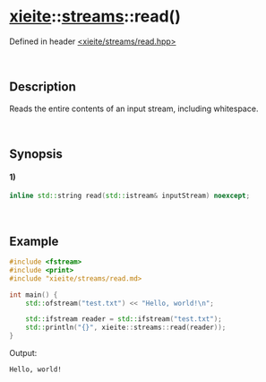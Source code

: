 # [xieite](../../../xieite.md)\:\:[streams](../../../streams.md)\:\:read\(\)
Defined in header [<xieite/streams/read.hpp>](../../../include/xieite/streams/read.hpp)

&nbsp;

## Description
Reads the entire contents of an input stream, including whitespace.

&nbsp;

## Synopsis
#### 1)
```cpp
inline std::string read(std::istream& inputStream) noexcept;
```

&nbsp;

## Example
```cpp
#include <fstream>
#include <print>
#include "xieite/streams/read.md>

int main() {
    std::ofstream("test.txt") << "Hello, world!\n";

    std::ifstream reader = std::ifstream("test.txt");
    std::println("{}", xieite::streams::read(reader));
}
```
Output:
```
Hello, world!
```
